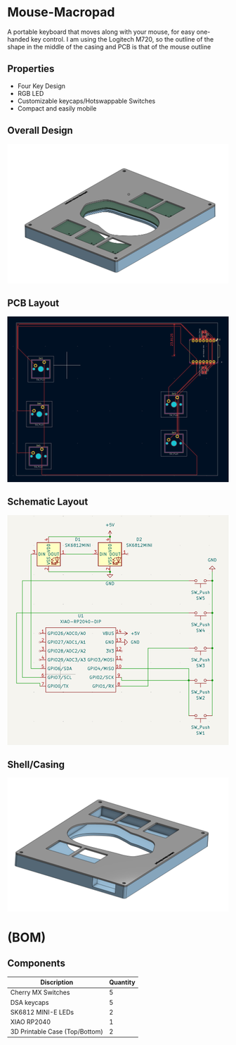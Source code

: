# Mouse-Macropad
A portable keyboard that moves along with your mouse, for easy one-handed key control. I am using the Logitech M720, so the outline of the shape in the middle of the casing and PCB is that of the mouse outline

## Properties
- Four Key Design
- RGB LED
- Customizable keycaps/Hotswappable Switches
- Compact and easily mobile

## Overall Design
![Overall View](assets/Overall.png)

## PCB Layout
![PCB Layout](assets/PCB.png)

## Schematic Layout
![Schematic](assets/Schematic.png)

## Shell/Casing
![Case](assets/Case.png)

# (BOM)
## Components

| Discription | Quantity |
|-----------|----------|
| Cherry MX Switches | 5 | 
| DSA keycaps | 5 | 
| SK6812 MINI-E LEDs | 2 | 
| XIAO RP2040 | 1 | 
| 3D Printable Case (Top/Bottom) | 2 |
